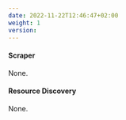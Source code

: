 ```yaml
---
date: 2022-11-22T12:46:47+02:00
weight: 1
version:
---
```


#### Scraper

None.

#### Resource Discovery

None.
